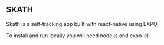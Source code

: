 ## SKATH

Skath is a self-tracking app built with react-native using EXPO.

To install and run locally you will need node.js and expo-cli.
